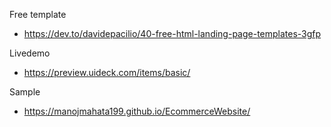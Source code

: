 Free template
- https://dev.to/davidepacilio/40-free-html-landing-page-templates-3gfp

Livedemo
- https://preview.uideck.com/items/basic/

Sample
- https://manojmahata199.github.io/EcommerceWebsite/
